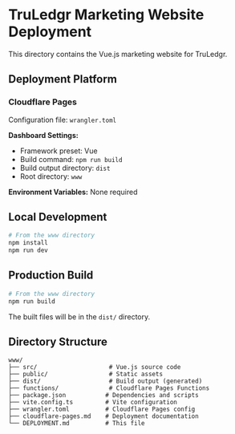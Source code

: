 # TruLedgr Marketing Website Deployment

This directory contains the Vue.js marketing website for TruLedgr.

## Deployment Platform

### Cloudflare Pages
Configuration file: `wrangler.toml`

**Dashboard Settings:**
- Framework preset: Vue
- Build command: `npm run build`
- Build output directory: `dist`
- Root directory: `www`

**Environment Variables:** None required

## Local Development

```bash
# From the www directory
npm install
npm run dev
```

## Production Build

```bash
# From the www directory
npm run build
```

The built files will be in the `dist/` directory.

## Directory Structure

```
www/
├── src/                    # Vue.js source code
├── public/                 # Static assets
├── dist/                   # Build output (generated)
├── functions/              # Cloudflare Pages Functions
├── package.json           # Dependencies and scripts
├── vite.config.ts         # Vite configuration
├── wrangler.toml          # Cloudflare Pages config
├── cloudflare-pages.md    # Deployment documentation
└── DEPLOYMENT.md          # This file
```
